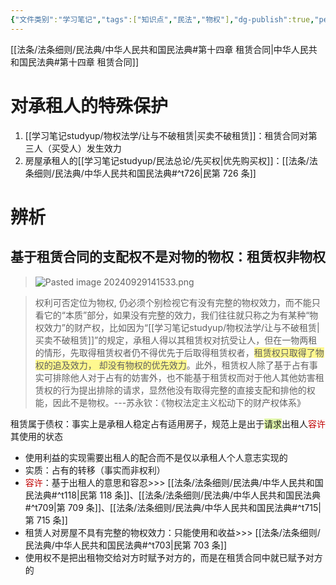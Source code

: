 ```yaml
---
{"文件类别":"学习笔记","tags":["知识点","民法","物权"],"dg-publish":true,"permalink":"/学习笔记studyup/物权法学/租赁合同/","dgPassFrontmatter":true,"created":"2024-10-23T17:11:33.183+08:00","updated":"2024-11-16T18:01:40.284+08:00"}
---
```


[[法条/法条细则/民法典/中华人民共和国民法典#第十四章 租赁合同\|中华人民共和国民法典#第十四章 租赁合同]]
# 对承租人的特殊保护
1. [[学习笔记studyup/物权法学/让与不破租赁\|买卖不破租赁]]：租赁合同对第三人（买受人）发生效力
2. 房屋承租人的[[学习笔记studyup/民法总论/先买权\|优先购买权]]：[[法条/法条细则/民法典/中华人民共和国民法典#^t726\|民第 726 条]]
# 辨析
## 基于租赁合同的支配权不是对物的物权：租赁权非物权
>
> ![Pasted image 20240929141533.png](/img/user/%E8%BF%90%E8%A1%8C%E6%9D%82/%E9%99%84%E4%BB%B6/Pasted%20image%2020240929141533.png)

>权利可否定位为物权, 仍必须个别检视它有没有完整的物权效力，而不能只看它的“本质”部分，如果没有完整的效力，我们往往就只称之为有某种“物权效力”的财产权，比如因为“[[学习笔记studyup/物权法学/让与不破租赁\|买卖不破租赁]]”的规定，承租人得以其租赁权对抗受让人，但在一物两租的情形，先取得租赁权者仍不得优先于后取得租赁权者，<span style="background:#fff88f">租赁权只取得了物权的追及效力， 却没有物权的优先效力</span>。此外，租赁权人除了基于占有事实可排除他人对于占有的妨害外，也不能基于租赁权而对于他人其他妨害租赁权的行为提出排除的请求，显然他没有取得完整的直接支配和排他的权能，因此不是物权。---苏永钦：《物权法定主义松动下的财产权体系》

租赁属于债权：事实上是承租人稳定占有适用房子，规范上是出于<span style="background:rgba(205, 244, 105, 0.55)">请求</span>出租人<font color="#c00000">容许</font>其使用的状态
- 使用利益的实现需要出租人的配合而不是仅以承租人个人意志实现的
- 实质：占有的转移（事实而非权利）
- <font color="#c00000">容许</font>：基于出租人的意思和容忍>>> [[法条/法条细则/民法典/中华人民共和国民法典#^t118\|民第 118 条]]、[[法条/法条细则/民法典/中华人民共和国民法典#^t709\|第 709 条]]、[[法条/法条细则/民法典/中华人民共和国民法典#^t715\|第 715 条]]
- 租赁人对房屋不具有完整的物权效力：只能使用和收益>>> [[法条/法条细则/民法典/中华人民共和国民法典#^t703\|民第 703 条]]
- 使用权不是把出租物交给对方时赋予对方的，而是在租赁合同中就已赋予对方的
